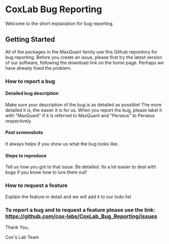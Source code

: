 # CoxLab Bug Reporting
Welcome to the short explanation for bug reporting.
## Getting Started
All of the packages in the MaxQuant family use this Github repository for bug reporting. Before you create an issue, please first try the latest version of our software, following the download link on the home page. Perhaps we have already fixed the problem. 

### How to report a bug

#### Detailed bug description
Make sure your description of the bug is as detailed as possible! The more detailed it is, the easier it is for us. When you report the bug, please label it with "MaxQuant" if it is referred to MaxQuant and "Perseus" to Perseus respectively. 

#### Post screenshots
It always helps if you show us what the bug looks like.

#### Steps to reproduce
Tell us how you got to that issue. Be detailed. Its a lot easier to deal with bugs if you know how to lure them out!


### How to request a feature

Explain the feature in detail and we will add it to our todo list


### To report a bug and to request a feature please use the link: https://github.com/cox-labs/CoxLab_Bug_Reporting/issues



Thank You,

Cox's Lab Team

